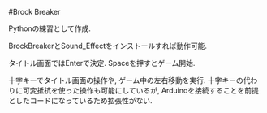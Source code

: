 #Brock Breaker

Pythonの練習として作成.

BrockBreakerとSound_Effectをインストールすれば動作可能.

タイトル画面ではEnterで決定. Spaceを押すとゲーム開始.

十字キーでタイトル画面の操作や, ゲーム中の左右移動を実行. 十字キーの代わりに可変抵抗を使った操作も可能にしているが, Arduinoを接続することを前提としたコードになっているため拡張性がない.
